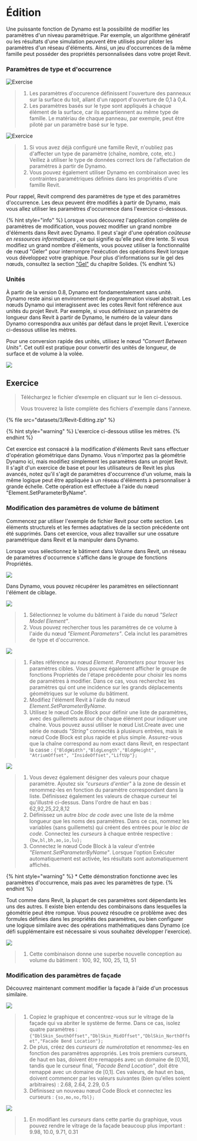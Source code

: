 # Édition

Une puissante fonction de Dynamo est la possibilité de modifier les paramètres d'un niveau paramétrique. Par exemple, un algorithme génératif ou les résultats d'une simulation peuvent être utilisés pour piloter les paramètres d'un réseau d'éléments. Ainsi, un jeu d'occurrences de la même famille peut posséder des propriétés personnalisées dans votre projet Revit.

### Paramètres de type et d'occurrence

![Exercise](<../.gitbook/assets/32 (2).jpg>)

> 1. Les paramètres d'occurence définissent l'ouverture des panneaux sur la surface du toit, allant d'un rapport d'ouverture de 0,1 à 0,4.
> 2. Les paramètres basés sur le type sont appliqués à chaque élément de la surface, car ils appartiennent au même type de famille. Le matériau de chaque panneau, par exemple, peut être piloté par un paramètre basé sur le type.

![Exercice](../.gitbook/assets/params.jpg)

> 1. Si vous avez déjà configuré une famille Revit, n'oubliez pas d'affecter un type de paramètre (chaîne, nombre, cote, etc.) Veillez à utiliser le type de données correct lors de l'affectation de paramètres à partir de Dynamo.
> 2. Vous pouvez également utiliser Dynamo en combinaison avec les contraintes paramétriques définies dans les propriétés d'une famille Revit.

Pour rappel, Revit comprend des paramètres de type et des paramètres d'occurrence. Les deux peuvent être modifiés à partir de Dynamo, mais vous allez utiliser les paramètres d'occurrence dans l'exercice ci-dessous.

{% hint style="info" %} Lorsque vous découvrez l'application complète de paramètres de modification, vous pouvez modifier un grand nombre d'éléments dans Revit avec Dynamo. Il peut s'agir d'une opération _coûteuse en ressources informatiques_ , ce qui signifie qu'elle peut être lente. Si vous modifiez un grand nombre d'éléments, vous pouvez utiliser la fonctionnalité de nœud "Geler" pour interrompre l'exécution des opérations Revit lorsque vous développez votre graphique. Pour plus d'informations sur le gel des nœuds, consultez la section ["Gel"](../essential-nodes-and-concepts/5\_geometry-for-computational-design/5-6\_solids.md#freezing) du chapitre Solides. {% endhint %}

### Unités

À partir de la version 0.8, Dynamo est fondamentalement sans unité. Dynamo reste ainsi un environnement de programmation visuel abstrait. Les nœuds Dynamo qui interagissent avec les cotes Revit font référence aux unités du projet Revit. Par exemple, si vous définissez un paramètre de longueur dans Revit à partir de Dynamo, le numéro de la valeur dans Dynamo correspondra aux unités par défaut dans le projet Revit. L'exercice ci-dessous utilise les mètres.

Pour une conversion rapide des unités, utilisez le nœud _"Convert Between Units"_. Cet outil est pratique pour convertir des unités de longueur, de surface et de volume à la volée.

![](<images/3/editing - units.jpg>)

## Exercice

> Téléchargez le fichier d’exemple en cliquant sur le lien ci-dessous.
>
> Vous trouverez la liste complète des fichiers d'exemple dans l'annexe.

{% file src="datasets/3/Revit-Editing.zip" %}

{% hint style="warning" %} L'exercice ci-dessous utilise les mètres. {% endhint %}

Cet exercice est consacré à la modification d'éléments Revit sans effectuer d'opération géométrique dans Dynamo. Vous n'importez pas la géométrie Dynamo ici, mais modifiez simplement les paramètres dans un projet Revit. Il s'agit d'un exercice de base et pour les utilisateurs de Revit les plus avancés, notez qu'il s'agit de paramètres d'occurrence d'un volume, mais la même logique peut être appliquée à un réseau d'éléments à personnaliser à grande échelle. Cette opération est effectuée à l'aide du nœud "Element.SetParameterByName".

### Modification des paramètres de volume de bâtiment

Commencez par utiliser l'exemple de fichier Revit pour cette section. Les éléments structurels et les fermes adaptatives de la section précédente ont été supprimés. Dans cet exercice, vous allez travailler sur une ossature paramétrique dans Revit et la manipuler dans Dynamo.

Lorsque vous sélectionnez le bâtiment dans Volume dans Revit, un réseau de paramètres d'occurrence s'affiche dans le groupe de fonctions Propriétés.

![](<../.gitbook/assets/editing - exercise 01.jpg>)

Dans Dynamo, vous pouvez récupérer les paramètres en sélectionnant l'élément de ciblage.

![](<images/3/editing - exercise 02.jpg>)

> 1. Sélectionnez le volume du bâtiment à l'aide du nœud _"Select Model Element"_.
> 2. Vous pouvez rechercher tous les paramètres de ce volume à l'aide du nœud _"Element.Parameters"_. Cela inclut les paramètres de type et d'occurrence.

![](<images/3/editing - exercise 03.jpg>)

> 1. Faites référence au nœud _Element. Parameters_ pour trouver les paramètres cibles. Vous pouvez également afficher le groupe de fonctions Propriétés de l'étape précédente pour choisir les noms de paramètres à modifier. Dans ce cas, vous recherchez les paramètres qui ont une incidence sur les grands déplacements géométriques sur le volume du bâtiment.
> 2. Modifiez l'élément Revit à l'aide du nœud _Element.SetParameterByName_.
> 3. Utilisez le nœud Code Block pour définir une liste de paramètres, avec des guillemets autour de chaque élément pour indiquer une chaîne. Vous pouvez aussi utiliser le nœud List.Create avec une série de nœuds _"String"_ connectés à plusieurs entrées, mais le nœud Code Block est plus rapide et plus simple. Assurez-vous que la chaîne correspond au nom exact dans Revit, en respectant la casse : `{"BldgWidth","BldgLength","BldgHeight", "AtriumOffset", "InsideOffset","LiftUp"};`

![](<images/3/editing - exercise 04.jpg>)

> 1. Vous devez également désigner des valeurs pour chaque paramètre. Ajoutez six _"curseurs d'entier"_ à la zone de dessin et renommez-les en fonction du paramètre correspondant dans la liste. Définissez également les valeurs de chaque curseur tel qu'illustré ci-dessus. Dans l'ordre de haut en bas : 62,92,25,22,8,12
> 2. Définissez un autre _bloc de code_ avec une liste de la même longueur que les noms des paramètres. Dans ce cas, nommez les variables (sans guillemets) qui créent des entrées pour le _bloc de code_. Connectez les _curseurs_ à chaque entrée respective : `{bw,bl,bh,ao,io,lu};`
> 3. Connectez le nœud Code Block à la valeur d'entrée _"Element.SetParameterByName"_. Lorsque l'option Exécuter automatiquement est activée, les résultats sont automatiquement affichés.

{% hint style="warning" %} * Cette démonstration fonctionne avec les paramètres d'occurrence, mais pas avec les paramètres de type. {% endhint %}

Tout comme dans Revit, la plupart de ces paramètres sont dépendants les uns des autres. Il existe bien entendu des combinaisons dans lesquelles la géométrie peut être rompue. Vous pouvez résoudre ce problème avec des formules définies dans les propriétés des paramètres, ou bien configurer une logique similaire avec des opérations mathématiques dans Dynamo (ce défi supplémentaire est nécessaire si vous souhaitez développer l'exercice).

![](<images/3/editing - exercise 05.jpg>)

> 1. Cette combinaison donne une superbe nouvelle conception au volume du bâtiment : 100, 92, 100, 25, 13, 51

### Modification des paramètres de façade

Découvrez maintenant comment modifier la façade à l'aide d'un processus similaire.

![](<images/3/editing - exercise 06.jpg>)

> 1. Copiez le graphique et concentrez-vous sur le vitrage de la façade qui va abriter le système de ferme. Dans ce cas, isolez quatre paramètres : `{"DblSkin_SouthOffset","DblSkin_MidOffset","DblSkin_NorthOffset","Facade Bend Location"};`
> 2. De plus, créez des _curseurs de numérotation_ et renommez-les en fonction des paramètres appropriés. Les trois premiers curseurs, de haut en bas, doivent être remappés avec un domaine de [0,10], tandis que le curseur final, _"Facade Bend Location"_, doit être remappé avec un domaine de [0,1]. Ces valeurs, de haut en bas, doivent commencer par les valeurs suivantes (bien qu'elles soient arbitraires) : 2.68, 2.64, 2.29, 0.5
> 3. Définissez un nouveau nœud Code Block et connectez les curseurs : `{so,mo,no,fbl};`

![](<images/3/editing - exercise 07.jpg>)

> 1. En modifiant les _curseurs_ dans cette partie du graphique, vous pouvez rendre le vitrage de la façade beaucoup plus important : 9.98, 10.0, 9.71, 0.31
